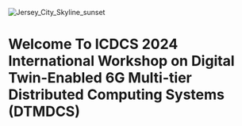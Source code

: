 ![Jersey_City_Skyline_sunset](https://github.com/ICSCS2024WS/DTMT-DCS2024/assets/156983018/8fdba0b4-4caf-47d7-adf8-4e42b97cef47)

# **Welcome To ICDCS 2024 International Workshop on Digital Twin-Enabled 6G Multi-tier Distributed Computing Systems (DTMDCS)**
